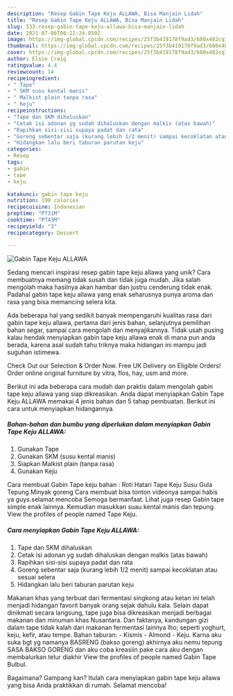 ```yaml
---
description: "Resep Gabin Tape Keju ALLAWA, Bisa Manjain Lidah"
title: "Resep Gabin Tape Keju ALLAWA, Bisa Manjain Lidah"
slug: 533-resep-gabin-tape-keju-allawa-bisa-manjain-lidah
date: 2021-07-06T06:22:24.850Z
image: https://img-global.cpcdn.com/recipes/25f3b419178f9ad3/680x482cq70/gabin-tape-keju-allawa-foto-resep-utama.jpg
thumbnail: https://img-global.cpcdn.com/recipes/25f3b419178f9ad3/680x482cq70/gabin-tape-keju-allawa-foto-resep-utama.jpg
cover: https://img-global.cpcdn.com/recipes/25f3b419178f9ad3/680x482cq70/gabin-tape-keju-allawa-foto-resep-utama.jpg
author: Elsie Craig
ratingvalue: 4.4
reviewcount: 14
recipeingredient:
- " Tape"
- " SKM susu kental manis"
- " Malkist plain tanpa rasa"
- " Keju"
recipeinstructions:
- "Tape dan SKM dihaluskan"
- "Cetak isi adonan yg sudah dihaluskan dengan malkis (atas bawah)"
- "Rapihkan sisi-sisi supaya padat dan rata"
- "Goreng sebentar saja (kurang lebih 1/2 menit) sampai kecoklatan atau sesuai selera"
- "Hidangkan lalu beri taburan parutan keju"
categories:
- Resep
tags:
- gabin
- tape
- keju

katakunci: gabin tape keju 
nutrition: 199 calories
recipecuisine: Indonesian
preptime: "PT31M"
cooktime: "PT43M"
recipeyield: "3"
recipecategory: Dessert

---
```



![Gabin Tape Keju ALLAWA](https://img-global.cpcdn.com/recipes/25f3b419178f9ad3/680x482cq70/gabin-tape-keju-allawa-foto-resep-utama.jpg)

Sedang mencari inspirasi resep gabin tape keju allawa yang unik? Cara membuatnya memang tidak susah dan tidak juga mudah. Jika salah mengolah maka hasilnya akan hambar dan justru cenderung tidak enak. Padahal gabin tape keju allawa yang enak seharusnya punya aroma dan rasa yang bisa memancing selera kita.

Ada beberapa hal yang sedikit banyak mempengaruhi kualitas rasa dari gabin tape keju allawa, pertama dari jenis bahan, selanjutnya pemilihan bahan segar, sampai cara mengolah dan menyajikannya. Tidak usah pusing kalau hendak menyiapkan gabin tape keju allawa enak di mana pun anda berada, karena asal sudah tahu triknya maka hidangan ini mampu jadi suguhan istimewa.

Check Out our Selection &amp; Order Now. Free UK Delivery on Eligible Orders! Order online original furniture by vitra, flos, hay, usm and more.


Berikut ini ada beberapa cara mudah dan praktis dalam mengolah gabin tape keju allawa yang siap dikreasikan. Anda dapat menyiapkan Gabin Tape Keju ALLAWA memakai 4 jenis bahan dan 5 tahap pembuatan. Berikut ini cara untuk menyiapkan hidangannya.

<!--inarticleads1-->

##### Bahan-bahan dan bumbu yang diperlukan dalam menyiapkan Gabin Tape Keju ALLAWA:

1. Gunakan  Tape
1. Gunakan  SKM (susu kental manis)
1. Siapkan  Malkist plain (tanpa rasa)
1. Gunakan  Keju


Cara membuat Gabin Tape keju bahan : Roti Hatari Tape Keju Susu Gula Tepung Minyak goreng Cara membuat bisa tonton videonya sampai habis ya guys.selamat mencoba Semoga bermanfaat. Lihat juga resep Gabin tape simple enak lainnya. Kemudian masukkan suau kental manis dan tepung. View the profiles of people named Tape Keju. 

<!--inarticleads2-->

##### Cara menyiapkan Gabin Tape Keju ALLAWA:

1. Tape dan SKM dihaluskan
1. Cetak isi adonan yg sudah dihaluskan dengan malkis (atas bawah)
1. Rapihkan sisi-sisi supaya padat dan rata
1. Goreng sebentar saja (kurang lebih 1/2 menit) sampai kecoklatan atau sesuai selera
1. Hidangkan lalu beri taburan parutan keju


Makanan khas yang terbuat dari fermentasi singkong atau ketan ini telah menjadi hidangan favorit banyak orang sejak dahulu kala. Selain dapat dinikmati secara langsung, tape juga bisa dikreasikan menjadi berbagai makanan dan minuman khas Nusantara. Dan faktanya, kandungan gizi dalam tape tidak kalah dari makanan fermentasi lainnya lho; seperti yoghurt, keju, kefir, atau tempe. Bahan taburan: - Kismis - Almond - Keju. Karna aku suka bgt yg namanya BASRENG (bakso goreng) akhirnya aku nemu tepung SASA BAKSO GORENG dan aku coba kreasiin pake cara aku dengan membalurkan telur diakhir View the profiles of people named Gabin Tape Bulbul. 

Bagaimana? Gampang kan? Itulah cara menyiapkan gabin tape keju allawa yang bisa Anda praktikkan di rumah. Selamat mencoba!
